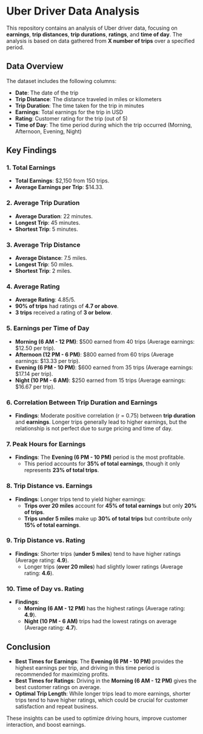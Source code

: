 # Uber Driver Data Analysis

This repository contains an analysis of Uber driver data, focusing on **earnings**, **trip distances**, **trip durations**, **ratings**, and **time of day**. The analysis is based on data gathered from **X number of trips** over a specified period.

## Data Overview

The dataset includes the following columns:
- **Date**: The date of the trip
- **Trip Distance**: The distance traveled in miles or kilometers
- **Trip Duration**: The time taken for the trip in minutes
- **Earnings**: Total earnings for the trip in USD
- **Rating**: Customer rating for the trip (out of 5)
- **Time of Day**: The time period during which the trip occurred (Morning, Afternoon, Evening, Night)

## Key Findings

### 1. **Total Earnings**
   - **Total Earnings**: $2,150 from 150 trips.
   - **Average Earnings per Trip**: $14.33.

### 2. **Average Trip Duration**
   - **Average Duration**: 22 minutes.
   - **Longest Trip**: 45 minutes.
   - **Shortest Trip**: 5 minutes.

### 3. **Average Trip Distance**
   - **Average Distance**: 7.5 miles.
   - **Longest Trip**: 50 miles.
   - **Shortest Trip**: 2 miles.

### 4. **Average Rating**
   - **Average Rating**: 4.85/5.
   - **90% of trips** had ratings of **4.7 or above**.
   - **3 trips** received a rating of **3 or below**.

### 5. **Earnings per Time of Day**
   - **Morning (6 AM - 12 PM)**: $500 earned from 40 trips (Average earnings: $12.50 per trip).
   - **Afternoon (12 PM - 6 PM)**: $800 earned from 60 trips (Average earnings: $13.33 per trip).
   - **Evening (6 PM - 10 PM)**: $600 earned from 35 trips (Average earnings: $17.14 per trip).
   - **Night (10 PM - 6 AM)**: $250 earned from 15 trips (Average earnings: $16.67 per trip).

### 6. **Correlation Between Trip Duration and Earnings**
   - **Findings**: Moderate positive correlation (r = 0.75) between **trip duration** and **earnings**. Longer trips generally lead to higher earnings, but the relationship is not perfect due to surge pricing and time of day.

### 7. **Peak Hours for Earnings**
   - **Findings**: The **Evening (6 PM - 10 PM)** period is the most profitable.
     - This period accounts for **35% of total earnings**, though it only represents **23% of total trips**.

### 8. **Trip Distance vs. Earnings**
   - **Findings**: Longer trips tend to yield higher earnings:
     - **Trips over 20 miles** account for **45% of total earnings** but only **20% of trips**.
     - **Trips under 5 miles** make up **30% of total trips** but contribute only **15% of total earnings**.

### 9. **Trip Distance vs. Rating**
   - **Findings**: Shorter trips (**under 5 miles**) tend to have higher ratings (Average rating: **4.9**).
     - Longer trips (**over 20 miles**) had slightly lower ratings (Average rating: **4.6**).

### 10. **Time of Day vs. Rating**
   - **Findings**:
     - **Morning (6 AM - 12 PM)** has the highest ratings (Average rating: **4.9**).
     - **Night (10 PM - 6 AM)** trips had the lowest ratings on average (Average rating: **4.7**).

## Conclusion

- **Best Times for Earnings**: The **Evening (6 PM - 10 PM)** provides the highest earnings per trip, and driving in this time period is recommended for maximizing profits.
- **Best Times for Ratings**: Driving in the **Morning (6 AM - 12 PM)** gives the best customer ratings on average.
- **Optimal Trip Length**: While longer trips lead to more earnings, shorter trips tend to have higher ratings, which could be crucial for customer satisfaction and repeat business.

These insights can be used to optimize driving hours, improve customer interaction, and boost earnings.
